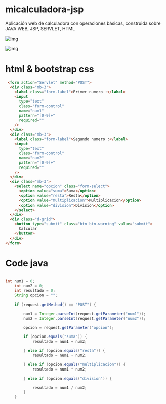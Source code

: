 # micalculadora-jsp
Aplicación web de calculadora con operaciones básicas, construida sobre JAVA WEB, JSP, SERVLET, HTML

![img](https://github.com/dugadev17/micalculadora-jsp/blob/master/web/img/1.png)

![img](https://github.com/dugadev17/micalculadora-jsp/blob/master/web/img/2.png)

# html & bootstrap css

```html
 <form action="Servlet" method="POST">
  <div class="mb-3">
    <label class="form-label">Primer numero :</label>
    <input
      type="text"
      class="form-control"
      name="num1"
      pattern="[0-9]+"
      required=""
    />
  </div>
  <div class="mb-3">
    <label class="form-label">Segundo numero :</label>
    <input
      type="text"
      class="form-control"
      name="num2"
      pattern="[0-9]+"
      required=""
    />
  </div>
  <div class="mb-3">
    <select name="opcion" class="form-select">
      <option value="suma">Suma</option>
      <option value="resta">Resta</option>
      <option value="multiplicacion">Multiplicacion</option>
      <option value="division">Division</option>
    </select>
  </div>
  <div class="d-grid">
    <button type="submit" class="btn btn-warning" value="submit">
      Calcular
    </button>
  </div>
</form>

```

# Code java

```java

int num1 = 0;
    int num2 = 0;
    int resultado = 0;
    String opcion = "";

    if (request.getMethod() == "POST") {

        num1 = Integer.parseInt(request.getParameter("num1"));
        num2 = Integer.parseInt(request.getParameter("num2"));

        opcion = request.getParameter("opcion");

        if (opcion.equals("suma")) {
            resultado = num1 + num2;

        } else if (opcion.equals("resta")) {
            resultado = num1 - num2;

        } else if (opcion.equals("multiplicacion")) {
            resultado = num1 * num2;

        } else if (opcion.equals("division")) {

            resultado = num1 / num2;
        }
    }

```
